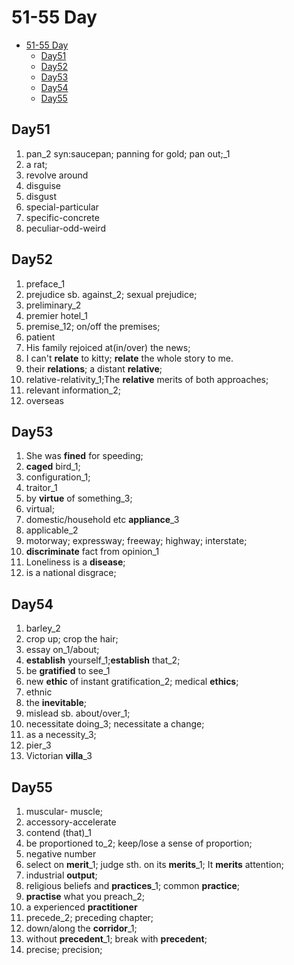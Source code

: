 # 51-55 Day

- [51-55 Day](#51-55-day)
  - [Day51](#day51)
  - [Day52](#day52)
  - [Day53](#day53)
  - [Day54](#day54)
  - [Day55](#day55)

## Day51

1. pan_2 syn:saucepan; panning for gold; pan out;_1
2. a rat;
3. revolve around
4. disguise
5. disgust
6. special-particular
7. specific-concrete
8. peculiar-odd-weird

## Day52

1. preface_1
2. prejudice sb. against_2; sexual prejudice;
3. preliminary_2
4. premier hotel_1
5. premise_12; on/off the premises;
6. patient
7. His family rejoiced at(in/over) the news;
8. I can't **relate** to kitty; **relate** the  whole story to me.
9. their **relations**; a distant **relative**;
10. relative-relativity_1;The **relative** merits of both approaches;
11. relevant information_2;
12. overseas

## Day53

1. She was **fined** for speeding;
2. **caged** bird_1;
3. configuration_1;
4. traitor_1
5. by **virtue** of something_3;
6. virtual;
7. domestic/household etc **appliance**_3
8. applicable_2
9. motorway; expressway; freeway; highway; interstate;
10. **discriminate** fact from opinion_1
11. Loneliness is a **disease**;
12. is a national disgrace;

## Day54

1. barley_2
2. crop up; crop the hair;
3. essay on_1/about;
4. **establish** yourself_1;**establish** that_2;
5. be **gratified** to see_1
6. new **ethic** of instant gratification_2; medical **ethics**;
7. ethnic
8. the **inevitable**;
9. mislead sb. about/over_1;
10. necessitate doing_3; necessitate a change;
11. as a necessity_3;
12. pier_3
13. Victorian **villa**_3

## Day55

1. muscular- muscle;
2. accessory-accelerate
3. contend (that)_1
4. be proportioned to_2; keep/lose a sense of proportion;
5. negative number
6. select on **merit**_1; judge sth. on its **merits**_1; It **merits** attention;
7. industrial **output**;
8. religious beliefs and **practices**_1; common **practice**;
9. **practise** what you preach_2;
10. a experienced **practitioner**
11. precede_2; preceding chapter;
12. down/along the **corridor**_1;
13. without **precedent**_1; break with **precedent**;
14. precise; precision;
